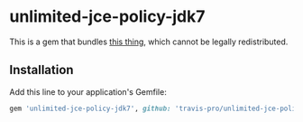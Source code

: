 # unlimited-jce-policy-jdk7

This is a gem that bundles [this
thing](http://www.oracle.com/technetwork/java/javase/downloads/jce-7-download-432124.html),
which cannot be legally redistributed.

## Installation

Add this line to your application's Gemfile:

```ruby
gem 'unlimited-jce-policy-jdk7', github: 'travis-pro/unlimited-jce-policy-jdk7'
```
